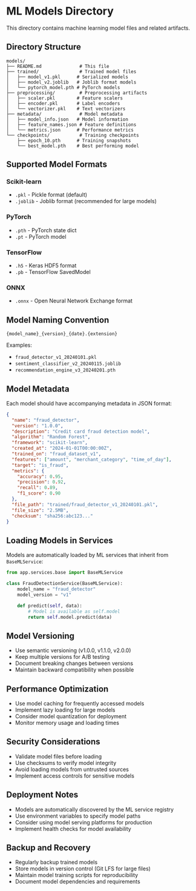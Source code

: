 # ML Models Directory

This directory contains machine learning model files and related artifacts.

## Directory Structure

```
models/
├── README.md              # This file
├── trained/               # Trained model files
│   ├── model_v1.pkl      # Serialized models
│   ├── model_v2.joblib   # Joblib format models
│   └── pytorch_model.pth # PyTorch models
├── preprocessing/         # Preprocessing artifacts
│   ├── scaler.pkl        # Feature scalers
│   ├── encoder.pkl       # Label encoders
│   └── vectorizer.pkl    # Text vectorizers
├── metadata/              # Model metadata
│   ├── model_info.json   # Model information
│   ├── feature_names.json # Feature definitions
│   └── metrics.json      # Performance metrics
└── checkpoints/           # Training checkpoints
    ├── epoch_10.pth      # Training snapshots
    └── best_model.pth    # Best performing model
```

## Supported Model Formats

### Scikit-learn

- `.pkl` - Pickle format (default)
- `.joblib` - Joblib format (recommended for large models)

### PyTorch

- `.pth` - PyTorch state dict
- `.pt` - PyTorch model

### TensorFlow

- `.h5` - Keras HDF5 format
- `.pb` - TensorFlow SavedModel

### ONNX

- `.onnx` - Open Neural Network Exchange format

## Model Naming Convention

```
{model_name}_{version}_{date}.{extension}
```

Examples:

- `fraud_detector_v1_20240101.pkl`
- `sentiment_classifier_v2_20240115.joblib`
- `recommendation_engine_v3_20240201.pth`

## Model Metadata

Each model should have accompanying metadata in JSON format:

```json
{
  "name": "fraud_detector",
  "version": "1.0.0",
  "description": "Credit card fraud detection model",
  "algorithm": "Random Forest",
  "framework": "scikit-learn",
  "created_at": "2024-01-01T00:00:00Z",
  "trained_on": "fraud_dataset_v1",
  "features": ["amount", "merchant_category", "time_of_day"],
  "target": "is_fraud",
  "metrics": {
    "accuracy": 0.95,
    "precision": 0.92,
    "recall": 0.89,
    "f1_score": 0.90
  },
  "file_path": "trained/fraud_detector_v1_20240101.pkl",
  "file_size": "2.5MB",
  "checksum": "sha256:abc123..."
}
```

## Loading Models in Services

Models are automatically loaded by ML services that inherit from `BaseMLService`:

```python
from app.services.base import BaseMLService

class FraudDetectionService(BaseMLService):
    model_name = "fraud_detector"
    model_version = "v1"

    def predict(self, data):
        # Model is available as self.model
        return self.model.predict(data)
```

## Model Versioning

- Use semantic versioning (v1.0.0, v1.1.0, v2.0.0)
- Keep multiple versions for A/B testing
- Document breaking changes between versions
- Maintain backward compatibility when possible

## Performance Optimization

- Use model caching for frequently accessed models
- Implement lazy loading for large models
- Consider model quantization for deployment
- Monitor memory usage and loading times

## Security Considerations

- Validate model files before loading
- Use checksums to verify model integrity
- Avoid loading models from untrusted sources
- Implement access controls for sensitive models

## Deployment Notes

- Models are automatically discovered by the ML service registry
- Use environment variables to specify model paths
- Consider using model serving platforms for production
- Implement health checks for model availability

## Backup and Recovery

- Regularly backup trained models
- Store models in version control (Git LFS for large files)
- Maintain model training scripts for reproducibility
- Document model dependencies and requirements
